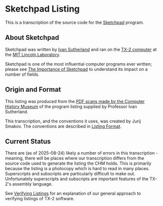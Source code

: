 # Sketchpad Listing

This is a transcription of the source code for the
[Sketchpad](https://en.wikipedia.org/wiki/Sketchpad) program.

## About Sketchpad

Sketchpad was written by [Ivan
Sutherland](https://en.wikipedia.org/wiki/Ivan_Sutherland) and ran on
the [TX-2 computer](https://en.wikipedia.org/wiki/TX-2) at the [MIT
Lincoln Laboratory](https://www.ll.mit.edu/).

Sketchpad is one of the most influential computer programs ever
written; please see [The Importance of Sketchpad](doc/importance.md)
to understand its impact on a number of fields.

## Origin and Format

This listing was produced from the [PDF scans made by the Computer
History
Museum](https://www.computerhistory.org/collections/catalog/102726903)
of the program listing supplied by Professor Ivan Sutherland.

This transcription, and the conventions it uses, was created by Jurij
Smakov.  The conventions are described in [Listing
Format](doc/format.md).


## Current Status

There are (as of 2025-08-24) likely a number of errors in this
transcription - meaning, there will be places where our transcription
differs from the source code used to generate the listing the CHM
holds.  This is primarily because the listing is a photocopy which is
hard to read in many places.  Superscripts and subscripts are
particularly difficult to make out.  Unfortunately superscripts and
subscripts are important features of the TX-2's assembly language.

See [Verifying
Listings](https://tx-2.github.io/software/verifying-listings) for an
explanation of our general approach to verifying listings of TX-2
software.
